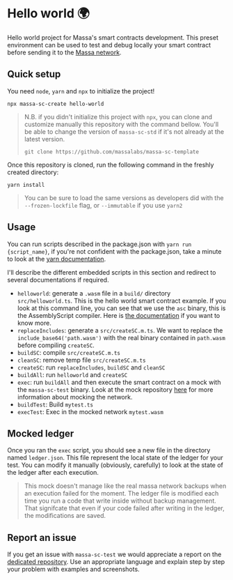 # Hello world 🌍

Hello world project for Massa's smart contracts development. This preset environment can be used to test and debug locally your smart contract before sending it to the [Massa network](https://github.com/massalabs/massa).

## Quick setup

You need `node`, `yarn` and `npx` to initialize the project!

```shell
npx massa-sc-create hello-world
```

> N.B. if you didn't initialize this project with `npx`, you can clone and customize manually this repository with the command bellow. You'll be able to change the version of `massa-sc-std` if it's not already at the latest version.
> 
> ```shell
> git clone https://github.com/massalabs/massa-sc-template
> ```


Once this repository is cloned, run the following command in the freshly created directory:

```shell
yarn install
```

> You can be sure to load the same versions as developers did with the `--frozen-lockfile` flag, or `--immutable` if you use `yarn2`

## Usage

You can run scripts described in the package.json with `yarn run {script_name}`, if you're not confident with the package.json, take a minute to look at the [yarn documentation](https://classic.yarnpkg.com/lang/en/docs/cli/run/).

I'll describe the different embedded scripts in this section and redirect to several documentations if required.

- `helloworld`: generate a `.wasm` file in a `build/` directory `src/helloworld.ts`. This is the hello world smart contract example. If you look at this command line, you can see that we use the `asc` binary, this is the AssemblyScript compiler. Here is [the documentation](https://www.assemblyscript.org/introduction.html) if you want to know more.
- `replaceIncludes`: generate a `src/createSC.m.ts`. We want to replace the `include_base64('path.wasm')` with the real binary contained in `path.wasm` before compiling `createSC`.
- `buildSC`: compile `src/createSC.m.ts`
- `cleanSC`: remove temp file `src/createSC.m.ts`
- `createSC`: run `replaceIncludes`, `buildSC` and `cleanSC`
- `buildAll`: run `helloworld` and `createSC`
- `exec`: run `buildAll` and then execute the smart contract on a mock with the `massa-sc-test` binary. Look at the mock repository [here](https://github.com/massalabs/massa-sc-tester) for more information about mocking the network.
- `buildTest`: Build `mytest.ts`
- `execTest`: Exec in the mocked network `mytest.wasm`

## Mocked ledger

Once you ran the `exec` script, you should see a new file in the directory named `ledger.json`. This file represent the local state of the ledger for your test. You can modify it manually (obviously, carefully) to look at the state of the ledger after each execution.

> This mock doesn't manage like the real massa network backups when an execution failed for the moment. The ledger file is modified each time you run a code that write inside without backup management. That signifcate that even if your code failed after writing in the ledger, the modifications are saved.

## Report an issue

If you get an issue with `massa-sc-test` we would appreciate a report on the [dedicated repository](https://github.com/massalabs/massa-sc-tester/issues/new/choose). Use an appropriate language and explain step by step your problem with examples and screenshots.
